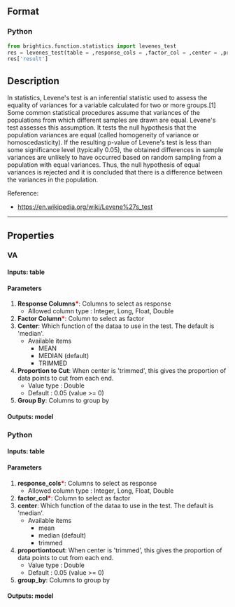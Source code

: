 ## Format
### Python
```python
from brightics.function.statistics import levenes_test
res = levenes_test(table = ,response_cols = ,factor_col = ,center = ,proportiontocut = ,group_by = )
res['result']
```

## Description
In statistics, Levene's test is an inferential statistic used to assess the equality of variances for a variable calculated for two or more groups.[1] Some common statistical procedures assume that variances of the populations from which different samples are drawn are equal. Levene's test assesses this assumption. It tests the null hypothesis that the population variances are equal (called homogeneity of variance or homoscedasticity). If the resulting p-value of Levene's test is less than some significance level (typically 0.05), the obtained differences in sample variances are unlikely to have occurred based on random sampling from a population with equal variances. Thus, the null hypothesis of equal variances is rejected and it is concluded that there is a difference between the variances in the population. 

Reference:
+ <https://en.wikipedia.org/wiki/Levene%27s_test>

---

## Properties
### VA
#### Inputs: table

#### Parameters
1. **Response Columns**<b style="color:red">*</b>: Columns to select as response
   - Allowed column type : Integer, Long, Float, Double
2. **Factor Column**<b style="color:red">*</b>: Column to select as factor
3. **Center**: Which function of the dataa to use in the test. The default is 'median'.
   - Available items
      - MEAN
      - MEDIAN (default)
      - TRIMMED
4. **Proportion to Cut**: When center is 'trimmed', this gives the proportion of data points to cut from each end.
   - Value type : Double
   - Default : 0.05 (value >= 0)
5. **Group By**: Columns to group by

#### Outputs: model

### Python
#### Inputs: table

#### Parameters
1. **response_cols**<b style="color:red">*</b>: Columns to select as response
   - Allowed column type : Integer, Long, Float, Double
2. **factor_col**<b style="color:red">*</b>: Column to select as factor
3. **center**: Which function of the dataa to use in the test. The default is 'median'.
   - Available items
      - mean
      - median (default)
      - trimmed
4. **proportiontocut**: When center is 'trimmed', this gives the proportion of data points to cut from each end.
   - Value type : Double
   - Default : 0.05 (value >= 0)
5. **group_by**: Columns to group by

#### Outputs: model

